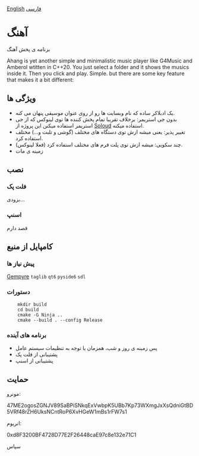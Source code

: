 [English](README.md) [فارسی](README.persian.md)

# آهنگ
برنامه ی پخش آهنگ


Ahang is yet another simple and minimalistic music player like G4Music and Amberol wtitten in C++20. You just select a folder and it shows the musics inside it. Then you click and play. Simple. but there are some key feature that makes it a bit different:

## ویژگی ها
- یک ادبلاکر ساده که نام وبسایت ها رو از روی عنوان موسیقی پنهان می کنه.
- بدون جی استریمر: برخلاف تقریبا تمام پخش کننده ها توی لینوکس که از جی استریمر استفاده میکنن این پروژه از [Soloud](solhsa.com) استفاده میکنه.
- تغییر پذیر: یعنی میشه ازش توی دستگاه های مختلف (گوشی و تلبت و...) مختلف استفاده کرد.
- چند سکویی: میشه ازش توی پلت فرم های مختلف استفاده کرد (فعلا لینوکس).
- زمینه ی مات

## نصب
### فلت پک
بزودی...
### اسنپ
قصد دارم

## کامپایل از منبع

### پیش نیاز ها
[Gempyre](https://github.com/mmertama/Gempyre) `taglib` `qt6` `pyside6` `sdl`

### دستورات
```
    mkdir build
    cd build
    cmake -G Ninja ..
    cmake --build . --config Release
```
### برنامه های آینده
- پس زمینه ی روز و شب، همزمان با توجه به تنظیمات سیستم عامل
- پشتیبانی از فلت پک
- پشتیبانی از اسنپ

## حمایت
مونرو:

47ME2ogosZGNJV89SaBPiSNkqExVwbpK5UBb7Kp73WXmgJxXsQdniGtBD5VRf48rZH6UksNCntRoP6XvHGeW1mBs1rFW7s1

اتریوم:

0xd8F3200BF4728D77E2F26448caE97c8e132e71C1

سپاس